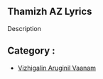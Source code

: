 ## Thamizh AZ Lyrics

Description

## Category :

  * [Vizhigalin Aruginil Vaanam](vizhigalin-aruginil-vaanam.md)




